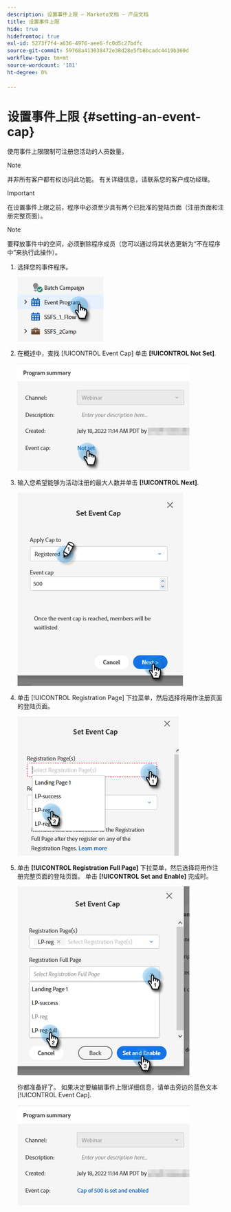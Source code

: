 ```yaml
---
description: 设置事件上限 — Marketo文档 — 产品文档
title: 设置事件上限
hide: true
hidefromtoc: true
exl-id: 5273f7f4-a636-4976-aee6-fc0d5c27bdfc
source-git-commit: 59768a413038472e38d28e5fb8bcadc4419b360d
workflow-type: tm+mt
source-wordcount: '181'
ht-degree: 0%

---
```


# 设置事件上限 {#setting-an-event-cap}

使用事件上限限制可注册您活动的人员数量。

>[!NOTE]
>
>并非所有客户都有权访问此功能。 有关详细信息，请联系您的客户成功经理。

>[!IMPORTANT]
>在设置事件上限之前，程序中必须至少具有两个已批准的登陆页面（注册页面和注册完整页面）。

>[!NOTE]
>
>要释放事件中的空间，必须删除程序成员（您可以通过将其状态更新为“不在程序中”来执行此操作）。

1. 选择您的事件程序。

   ![](assets/setting-an-event-cap-1.png)

1. 在概述中，查找 [!UICONTROL Event Cap] 单击 **[!UICONTROL Not Set]**.

   ![](assets/setting-an-event-cap-2.png)

1. 输入您希望能够为活动注册的最大人数并单击 **[!UICONTROL Next]**.

   ![](assets/setting-an-event-cap-3.png)

1. 单击 [!UICONTROL Registration Page] 下拉菜单，然后选择将用作注册页面的登陆页面。

   ![](assets/setting-an-event-cap-4.png)

1. 单击 **[!UICONTROL Registration Full Page]** 下拉菜单，然后选择将用作注册完整页面的登陆页面。 单击 **[!UICONTROL Set and Enable]** 完成时。

   ![](assets/setting-an-event-cap-5.png)

   你都准备好了。 如果决定要编辑事件上限详细信息，请单击旁边的蓝色文本 [!UICONTROL Event Cap].

   ![](assets/setting-an-event-cap-6.png)
